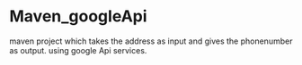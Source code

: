 # Maven_googleApi
maven project which takes the address as input and gives the phonenumber as output.
using google Api services.


